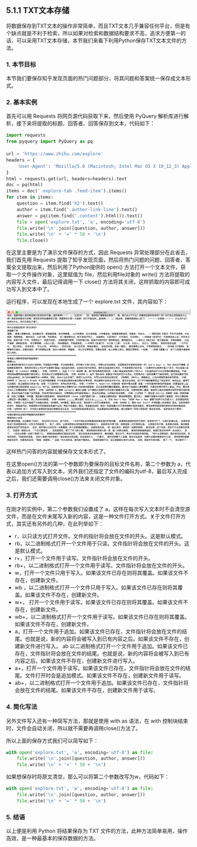 ## 5.1.1 TXT文本存储

将数据保存到TXT文本的操作非常简单，而且TXT文本几乎兼容任何平台，但是有个缺点就是不利于检索，所以如果对检索和数据结构要求不高，追求方便第一的话，可以采用TXT文本存储，本节我们来看下利用Python保存TXT文本文件的方法。

### 1. 本节目标

本节我们要保存知乎发现页面的热门问题部分，将其问题和答案统一保存成文本形式。

### 2. 基本实例

首先可以用 Requests 将网页源代码获取下来，然后使用 PyQuery 解析库进行解析，接下来将提取的标题、回答者、回答保存到文本，代码如下：

```python
import requests
from pyquery import PyQuery as pq

url = 'https://www.zhihu.com/explore'
headers = {
    'User-Agent': 'Mozilla/5.0 (Macintosh; Intel Mac OS X 10_12_3) AppleWebKit/537.36 (KHTML, like Gecko) Chrome/58.0.3029.110 Safari/537.36'
}
html = requests.get(url, headers=headers).text
doc = pq(html)
items = doc('.explore-tab .feed-item').items()
for item in items:
    question = item.find('h2').text()
    author = item.find('.author-link-line').text()
    answer = pq(item.find('.content').html()).text()
    file = open('explore.txt', 'a', encoding='utf-8')
    file.write('\n'.join([question, author, answer]))
    file.write('\n' + '=' * 50 + '\n')
    file.close()
```

在这里主要是为了演示文件保存的方式，因此 Requests 异常处理部分在此省去，我们首先用 Requests 提取了知乎发现页面，然后将热门问题的问题、回答者、答案全文提取出来，然后利用了Python提供的 open() 方法打开一个文本文件，获取一个文件操作对象，这里赋值为 file，然后利用file对象的 write() 方法将提取的内容写入文件，最后记得调用一下 close() 方法将其关闭，这样抓取的内容即可成功写入到文本中了。

运行程序，可以发现在本地生成了一个 explore.txt 文件，其内容如下：

![](./assets/2017-05-30-23-55-34.jpg)

这样热门问答的内容就被保存文文本形式了。

在这里open()方法的第一个参数即为要保存的目标文件名称，第二个参数为 a，代表以追加方式写入到文本，另外我们还指定了文件的编码为utf-8，最后写入完成之后，我们还需要调用close()方法来关闭文件对象。


### 3. 打开方式

在刚才的实例中，第二个参数我们设置成了 a，这样在每次写入文本时不会清空源文件，而是在文件末尾写入新的内容，这是一种文件打开方式。关于文件打开方式，其实还有另外的几种，在此列举如下：

* r，以只读方式打开文件。文件的指针将会放在文件的开头。这是默认模式。
* rb，以二进制格式打开一个文件用于只读。文件指针将会放在文件的开头。这是默认模式。
* r+，打开一个文件用于读写。文件指针将会放在文件的开头。
* rb+，以二进制格式打开一个文件用于读写。文件指针将会放在文件的开头。
* w，打开一个文件只用于写入。如果该文件已存在则将其覆盖。如果该文件不存在，创建新文件。
* wb	，以二进制格式打开一个文件只用于写入。如果该文件已存在则将其覆盖。如果该文件不存在，创建新文件。
* w+，	打开一个文件用于读写。如果该文件已存在则将其覆盖。如果该文件不存在，创建新文件。
* wb+，以二进制格式打开一个文件用于读写。如果该文件已存在则将其覆盖。如果该文件不存在，创建新文件。
* a，打开一个文件用于追加。如果该文件已存在，文件指针将会放在文件的结尾。也就是说，新的内容将会被写入到已有内容之后。如果该文件不存在，创建新文件进行写入。
ab	以二进制格式打开一个文件用于追加。如果该文件已存在，文件指针将会放在文件的结尾。也就是说，新的内容将会被写入到已有内容之后。如果该文件不存在，创建新文件进行写入。
* a+，打开一个文件用于读写。如果该文件已存在，文件指针将会放在文件的结尾。文件打开时会是追加模式。如果该文件不存在，创建新文件用于读写。
* ab+，以二进制格式打开一个文件用于追加。如果该文件已存在，文件指针将会放在文件的结尾。如果该文件不存在，创建新文件用于读写。

### 4. 简化写法

另外文件写入还有一种简写方法，那就是使用 with as 语法，在 with 控制块结束时，文件会自动关闭，所以就不需要再调用close()方法了。

所以上面的保存方式我们可以简写如下：

```python
with open('explore.txt', 'a', encoding='utf-8') as file:
    file.write('\n'.join([question, author, answer]))
    file.write('\n' + '=' * 50 + '\n')
```

如果想保存时将原文清空，那么可以将第二个参数改写为w，代码如下：

```python
with open('explore.txt', 'w', encoding='utf-8') as file:
    file.write('\n'.join([question, author, answer]))
    file.write('\n' + '=' * 50 + '\n')
```

### 5. 结语

以上便是利用 Python 将结果保存为 TXT 文件的方法，此种方法简单易用，操作高效，是一种最基本的保存数据的方法。
